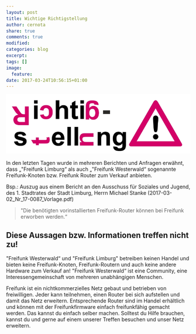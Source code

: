 ```yaml
---
layout: post
title: Wichtige Richtigstellung
author: cernota
share: true
comments: true
modified:
categories: blog
excerpt:
tags: []
image:
  feature:
date: 2017-03-24T10:56:15+01:00
---
```



<img src="/images/richtigstellung.jpg" alt="image"/>


In den letzten Tagen wurde in mehreren Berichten und Anfragen erwähnt, dass „"Freifunk Limburg“ als auch „"Freifunk Westerwald“ sogenannte Freifunk-Knoten bzw. Freifunk Router zum
Verkauf anbieten.

Bsp.:
Auszug aus einem Bericht an den Ausschuss für Soziales und Jugend, des 1. Stadtrates der Stadt Limburg, Herrn Michael Stanke (2017-03-02_Nr_17-0087_Vorlage.pdf)

> "Die benötigten vorinstallierten Freifunk-Router können bei Freifunk erworben werden.“


## Diese Aussagen bzw. Informationen treffen nicht zu!
"Freifunk Westerwald“ und "Freifunk Limburg" betreiben keinen Handel und bieten keine Freifunk-Knoten, Freifunk-Routern und auch keine andere Hardware zum Verkauf an!
"Freifunk Westerwald“ ist eine Community, eine Interessengemeinschaft von mehreren unabhängigen Menschen.

Freifunk ist ein nichtkommerzielles Netz gebaut und betrieben von freiwilligen. Jeder kann teilnehmen, einen Router bei sich aufstellen und damit das Netz erweitern. Entsprechende Router sind im Handel erhältlich und können mit der Freifunkfirmware einfach freifunkfähig gemacht werden.
Das kannst du einfach selber machen. Solltest du Hilfe brauchen, kannst du und gerne auf einem unserer Treffen besuchen und unser Netz erweitern.
